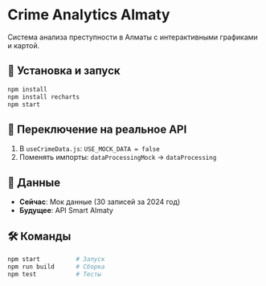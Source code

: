 # Crime Analytics Almaty

Система анализа преступности в Алматы с интерактивными графиками и картой.

## 🚀 Установка и запуск

```bash
npm install
npm install recharts
npm start
```

## 🔄 Переключение на реальное API

1. В `useCrimeData.js`: `USE_MOCK_DATA = false`
2. Поменять импорты: `dataProcessingMock` → `dataProcessing`

## 🧪 Данные

- **Сейчас**: Мок данные (30 записей за 2024 год)
- **Будущее**: API Smart Almaty

## 🛠️ Команды

```bash
npm start          # Запуск
npm run build      # Сборка
npm test           # Тесты
```
